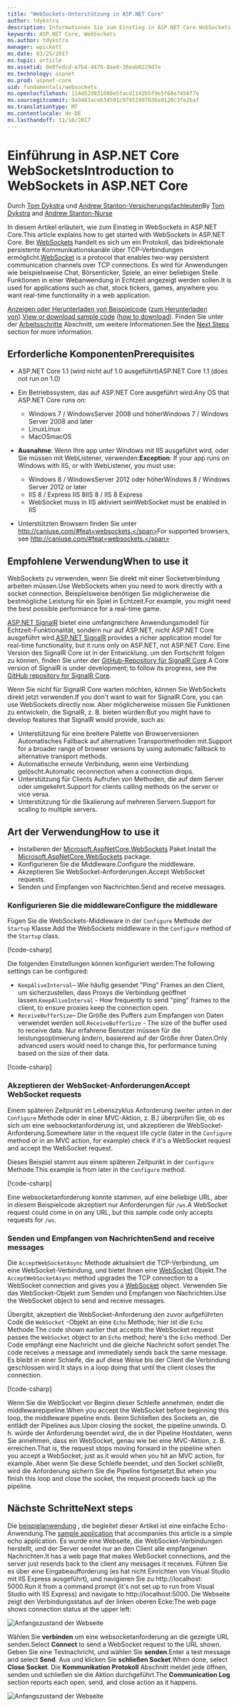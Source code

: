 ```yaml
---
title: "WebSockets-Unterstützung in ASP.NET Core"
author: tdykstra
description: Informationen Sie zum Einstieg in ASP.NET Core WebSockets.
keywords: ASP.NET Core, WebSockets
ms.author: tdykstra
manager: wpickett
ms.date: 03/25/2017
ms.topic: article
ms.assetid: 0e0fedcd-a7b4-4479-8ae0-36eab0229d7e
ms.technology: aspnet
ms.prod: aspnet-core
uid: fundamentals/websockets
ms.openlocfilehash: 114d52d831668e5facd1142b5f9e5f68e7456f7e
ms.sourcegitcommit: 9a9483aceb34591c97451997036a9120c3fe2baf
ms.translationtype: MT
ms.contentlocale: de-DE
ms.lasthandoff: 11/10/2017
---
```

# <a name="introduction-to-websockets-in-aspnet-core"></a><span data-ttu-id="e0409-104">Einführung in ASP.NET Core WebSockets</span><span class="sxs-lookup"><span data-stu-id="e0409-104">Introduction to WebSockets in ASP.NET Core</span></span>

<span data-ttu-id="e0409-105">Durch [Tom Dykstra](https://github.com/tdykstra) und [Andrew Stanton-Versicherungsfachleuten](https://github.com/anurse)</span><span class="sxs-lookup"><span data-stu-id="e0409-105">By [Tom Dykstra](https://github.com/tdykstra) and [Andrew Stanton-Nurse](https://github.com/anurse)</span></span>

<span data-ttu-id="e0409-106">In diesem Artikel erläutert, wie zum Einstieg in WebSockets in ASP.NET Core.</span><span class="sxs-lookup"><span data-stu-id="e0409-106">This article explains how to get started with WebSockets in ASP.NET Core.</span></span> <span data-ttu-id="e0409-107">Bei [WebSockets](https://wikipedia.org/wiki/WebSocket) handelt es sich um ein Protokoll, das bidirektionale persistente Kommunikationskanäle über TCP-Verbindungen ermöglicht.</span><span class="sxs-lookup"><span data-stu-id="e0409-107">[WebSocket](https://wikipedia.org/wiki/WebSocket) is a protocol that enables two-way persistent communication channels over TCP connections.</span></span> <span data-ttu-id="e0409-108">Es wird für Anwendungen wie beispielsweise Chat, Börsenticker, Spiele, an einer beliebigen Stelle Funktionen in einer Webanwendung in Echtzeit angezeigt werden sollen.</span><span class="sxs-lookup"><span data-stu-id="e0409-108">It is used for applications such as chat, stock tickers, games, anywhere you want real-time functionality in a web application.</span></span>

<span data-ttu-id="e0409-109">[Anzeigen oder Herunterladen von Beispielcode](https://github.com/aspnet/Docs/tree/master/aspnetcore/fundamentals/websockets/sample) ([zum Herunterladen von](xref:tutorials/index#how-to-download-a-sample)).</span><span class="sxs-lookup"><span data-stu-id="e0409-109">[View or download sample code](https://github.com/aspnet/Docs/tree/master/aspnetcore/fundamentals/websockets/sample) ([how to download](xref:tutorials/index#how-to-download-a-sample)).</span></span> <span data-ttu-id="e0409-110">Finden Sie unter der [Arbeitsschritte](#next-steps) Abschnitt, um weitere Informationen.</span><span class="sxs-lookup"><span data-stu-id="e0409-110">See the [Next Steps](#next-steps) section for more information.</span></span>


## <a name="prerequisites"></a><span data-ttu-id="e0409-111">Erforderliche Komponenten</span><span class="sxs-lookup"><span data-stu-id="e0409-111">Prerequisites</span></span>

* <span data-ttu-id="e0409-112">ASP.NET Core 1.1 (wird nicht auf 1.0 ausgeführt)</span><span class="sxs-lookup"><span data-stu-id="e0409-112">ASP.NET Core 1.1 (does not run on 1.0)</span></span>
* <span data-ttu-id="e0409-113">Ein Betriebssystem, das auf ASP.NET Core ausgeführt wird:</span><span class="sxs-lookup"><span data-stu-id="e0409-113">Any OS that ASP.NET Core runs on:</span></span>
  
  * <span data-ttu-id="e0409-114">Windows 7 / WindowsServer 2008 und höher</span><span class="sxs-lookup"><span data-stu-id="e0409-114">Windows 7 / Windows Server 2008 and later</span></span>
  * <span data-ttu-id="e0409-115">Linux</span><span class="sxs-lookup"><span data-stu-id="e0409-115">Linux</span></span>
  * <span data-ttu-id="e0409-116">MacOS</span><span class="sxs-lookup"><span data-stu-id="e0409-116">macOS</span></span>

* <span data-ttu-id="e0409-117">**Ausnahme**: Wenn Ihre app unter Windows mit IIS ausgeführt wird, oder Sie müssen mit WebListener, verwenden:</span><span class="sxs-lookup"><span data-stu-id="e0409-117">**Exception**: If your app runs on Windows with IIS, or with WebListener, you must use:</span></span>

  * <span data-ttu-id="e0409-118">Windows 8 / WindowsServer 2012 oder höher</span><span class="sxs-lookup"><span data-stu-id="e0409-118">Windows 8 / Windows Server 2012 or later</span></span>
  * <span data-ttu-id="e0409-119">IIS 8 / Express IIS 8</span><span class="sxs-lookup"><span data-stu-id="e0409-119">IIS 8 / IIS 8 Express</span></span>
  * <span data-ttu-id="e0409-120">WebSocket muss in IIS aktiviert sein</span><span class="sxs-lookup"><span data-stu-id="e0409-120">WebSocket must be enabled in IIS</span></span>

* <span data-ttu-id="e0409-121">Unterstützten Browsern finden Sie unter http://caniuse.com/#feat=websockets.</span><span class="sxs-lookup"><span data-stu-id="e0409-121">For supported browsers, see http://caniuse.com/#feat=websockets.</span></span>

## <a name="when-to-use-it"></a><span data-ttu-id="e0409-122">Empfohlene Verwendung</span><span class="sxs-lookup"><span data-stu-id="e0409-122">When to use it</span></span>

<span data-ttu-id="e0409-123">WebSockets zu verwenden, wenn Sie direkt mit einer Socketverbindung arbeiten müssen.</span><span class="sxs-lookup"><span data-stu-id="e0409-123">Use WebSockets when you need to work directly with a socket connection.</span></span> <span data-ttu-id="e0409-124">Beispielsweise benötigen Sie möglicherweise die bestmögliche Leistung für ein Spiel in Echtzeit.</span><span class="sxs-lookup"><span data-stu-id="e0409-124">For example, you might need the best possible performance for a real-time game.</span></span>

<span data-ttu-id="e0409-125">[ASP.NET SignalR](https://docs.microsoft.com/aspnet/signalr/overview/getting-started/introduction-to-signalr) bietet eine umfangreichere Anwendungsmodell für Echtzeit-Funktionalität, sondern nur auf ASP.NET, nicht ASP.NET Core ausgeführt wird.</span><span class="sxs-lookup"><span data-stu-id="e0409-125">[ASP.NET SignalR](https://docs.microsoft.com/aspnet/signalr/overview/getting-started/introduction-to-signalr) provides a richer application model for real-time functionality, but it runs only on ASP.NET, not ASP.NET Core.</span></span> <span data-ttu-id="e0409-126">Eine Version des SignalR Core ist in der Entwicklung. um den Fortschritt folgen zu können, finden Sie unter der [GitHub-Repository für SignalR Core](https://github.com/aspnet/SignalR).</span><span class="sxs-lookup"><span data-stu-id="e0409-126">A Core version of SignalR is under development; to follow its progress, see the [GitHub repository for SignalR Core](https://github.com/aspnet/SignalR).</span></span>

<span data-ttu-id="e0409-127">Wenn Sie nicht für SignalR Core warten möchten, können Sie WebSockets direkt jetzt verwenden.</span><span class="sxs-lookup"><span data-stu-id="e0409-127">If you don't want to wait for SignalR Core, you can use WebSockets directly now.</span></span> <span data-ttu-id="e0409-128">Aber möglicherweise müssen Sie Funktionen zu entwickeln, die SignalR, z. B. bieten würden:</span><span class="sxs-lookup"><span data-stu-id="e0409-128">But you might have to develop features that SignalR would provide, such as:</span></span>

* <span data-ttu-id="e0409-129">Unterstützung für eine breitere Palette von Browserversionen Automatisches Fallback auf alternativen Transportmethoden mit.</span><span class="sxs-lookup"><span data-stu-id="e0409-129">Support for a broader range of browser versions by using automatic fallback to alternative transport methods.</span></span>
* <span data-ttu-id="e0409-130">Automatische erneute Verbindung, wenn eine Verbindung gelöscht.</span><span class="sxs-lookup"><span data-stu-id="e0409-130">Automatic reconnection when a connection drops.</span></span>
* <span data-ttu-id="e0409-131">Unterstützung für Clients Aufrufen von Methoden, die auf dem Server oder umgekehrt.</span><span class="sxs-lookup"><span data-stu-id="e0409-131">Support for clients calling methods on the server or vice versa.</span></span>
* <span data-ttu-id="e0409-132">Unterstützung für die Skalierung auf mehreren Servern.</span><span class="sxs-lookup"><span data-stu-id="e0409-132">Support for scaling to multiple servers.</span></span>

## <a name="how-to-use-it"></a><span data-ttu-id="e0409-133">Art der Verwendung</span><span class="sxs-lookup"><span data-stu-id="e0409-133">How to use it</span></span>

* <span data-ttu-id="e0409-134">Installieren der [Microsoft.AspNetCore.WebSockets](https://www.nuget.org/packages/Microsoft.AspNetCore.WebSockets/) Paket.</span><span class="sxs-lookup"><span data-stu-id="e0409-134">Install the [Microsoft.AspNetCore.WebSockets](https://www.nuget.org/packages/Microsoft.AspNetCore.WebSockets/) package.</span></span>
* <span data-ttu-id="e0409-135">Konfigurieren Sie die Middleware.</span><span class="sxs-lookup"><span data-stu-id="e0409-135">Configure the middleware.</span></span>
* <span data-ttu-id="e0409-136">Akzeptieren Sie WebSocket-Anforderungen.</span><span class="sxs-lookup"><span data-stu-id="e0409-136">Accept WebSocket requests.</span></span>
* <span data-ttu-id="e0409-137">Senden und Empfangen von Nachrichten.</span><span class="sxs-lookup"><span data-stu-id="e0409-137">Send and receive messages.</span></span>

### <a name="configure-the-middleware"></a><span data-ttu-id="e0409-138">Konfigurieren Sie die middleware</span><span class="sxs-lookup"><span data-stu-id="e0409-138">Configure the middleware</span></span>

<span data-ttu-id="e0409-139">Fügen Sie die WebSockets-Middleware in der `Configure` Methode der `Startup` Klasse.</span><span class="sxs-lookup"><span data-stu-id="e0409-139">Add the WebSockets middleware in the `Configure` method of the `Startup` class.</span></span>

[!code-csharp[](websockets/sample/Startup.cs?name=UseWebSockets)]

<span data-ttu-id="e0409-140">Die folgenden Einstellungen können konfiguriert werden:</span><span class="sxs-lookup"><span data-stu-id="e0409-140">The following settings can be configured:</span></span>

* <span data-ttu-id="e0409-141">`KeepAliveInterval`– Wie häufig gesendet "Ping" Frames an den Client, um sicherzustellen, dass Proxys die Verbindung geöffnet lassen.</span><span class="sxs-lookup"><span data-stu-id="e0409-141">`KeepAliveInterval` - How frequently to send "ping" frames to the client, to ensure proxies keep the connection open.</span></span>
* <span data-ttu-id="e0409-142">`ReceiveBufferSize`– Die Größe des Puffers zum Empfangen von Daten verwendet werden soll.</span><span class="sxs-lookup"><span data-stu-id="e0409-142">`ReceiveBufferSize` - The size of the buffer used to receive data.</span></span> <span data-ttu-id="e0409-143">Nur erfahrene Benutzer müssen für die leistungsoptimierung ändern, basierend auf der Größe ihrer Daten.</span><span class="sxs-lookup"><span data-stu-id="e0409-143">Only advanced users would need to change this, for performance tuning based on the size of their data.</span></span>

[!code-csharp[](websockets/sample/Startup.cs?name=UseWebSocketsOptions)]

### <a name="accept-websocket-requests"></a><span data-ttu-id="e0409-144">Akzeptieren der WebSocket-Anforderungen</span><span class="sxs-lookup"><span data-stu-id="e0409-144">Accept WebSocket requests</span></span>

<span data-ttu-id="e0409-145">Einem späteren Zeitpunkt im Lebenszyklus Anforderung (weiter unten in der `Configure` Methode oder in einer MVC-Aktion, z. B.) überprüfen Sie, ob es sich um eine websocketanforderung ist, und akzeptieren die WebSocket-Anforderung.</span><span class="sxs-lookup"><span data-stu-id="e0409-145">Somewhere later in the request life cycle (later in the `Configure` method or in an MVC action, for example) check if it's a WebSocket request and accept the WebSocket request.</span></span>

<span data-ttu-id="e0409-146">Dieses Beispiel stammt aus einem späteren Zeitpunkt in der `Configure` Methode.</span><span class="sxs-lookup"><span data-stu-id="e0409-146">This example is from later in the `Configure` method.</span></span>

[!code-csharp[](websockets/sample/Startup.cs?name=AcceptWebSocket&highlight=7)]

<span data-ttu-id="e0409-147">Eine websocketanforderung konnte stammen, auf eine beliebige URL, aber in diesem Beispielcode akzeptiert nur Anforderungen für `/ws`.</span><span class="sxs-lookup"><span data-stu-id="e0409-147">A WebSocket request could come in on any URL, but this sample code only accepts requests for `/ws`.</span></span>

### <a name="send-and-receive-messages"></a><span data-ttu-id="e0409-148">Senden und Empfangen von Nachrichten</span><span class="sxs-lookup"><span data-stu-id="e0409-148">Send and receive messages</span></span>

<span data-ttu-id="e0409-149">Die `AcceptWebSocketAsync` Methode aktualisiert die TCP-Verbindung, um eine WebSocket-Verbindung, und bietet Ihnen eine [WebSocket](https://docs.microsoft.com/dotnet/core/api/system.net.websockets.websocket) Objekt.</span><span class="sxs-lookup"><span data-stu-id="e0409-149">The `AcceptWebSocketAsync` method upgrades the TCP connection to a WebSocket connection and gives you a [WebSocket](https://docs.microsoft.com/dotnet/core/api/system.net.websockets.websocket) object.</span></span> <span data-ttu-id="e0409-150">Verwenden Sie das WebSocket-Objekt zum Senden und Empfangen von Nachrichten.</span><span class="sxs-lookup"><span data-stu-id="e0409-150">Use the WebSocket object to send and receive messages.</span></span>

<span data-ttu-id="e0409-151">Übergibt, akzeptiert die WebSocket-Anforderung den zuvor aufgeführten Code die `WebSocket` -Objekt an eine `Echo` Methode; hier ist die `Echo` Methode.</span><span class="sxs-lookup"><span data-stu-id="e0409-151">The code shown earlier that accepts the WebSocket request passes the `WebSocket` object to an `Echo` method; here's the `Echo` method.</span></span> <span data-ttu-id="e0409-152">Der Code empfängt eine Nachricht und die gleiche Nachricht sofort sendet.</span><span class="sxs-lookup"><span data-stu-id="e0409-152">The code receives a message and immediately sends back the same message.</span></span> <span data-ttu-id="e0409-153">Es bleibt in einer Schleife, die auf diese Weise bis der Client die Verbindung geschlossen wird.</span><span class="sxs-lookup"><span data-stu-id="e0409-153">It stays in a loop doing that until the client closes the connection.</span></span> 

[!code-csharp[](websockets/sample/Startup.cs?name=Echo)]

<span data-ttu-id="e0409-154">Wenn Sie die WebSocket vor Beginn dieser Schleife annehmen, endet die middlewarepipeline.</span><span class="sxs-lookup"><span data-stu-id="e0409-154">When you accept the WebSocket before beginning this loop, the middleware pipeline ends.</span></span>  <span data-ttu-id="e0409-155">Beim Schließen des Sockets an, die entlädt der Pipelines aus.</span><span class="sxs-lookup"><span data-stu-id="e0409-155">Upon closing the socket, the pipeline unwinds.</span></span> <span data-ttu-id="e0409-156">D. h. würde der Anforderung beendet wird, die in der Pipeline Hostdaten, wenn Sie annehmen, dass ein WebSocket, genau wie bei eine MVC-Aktion, z. B. erreichen.</span><span class="sxs-lookup"><span data-stu-id="e0409-156">That is, the request stops moving forward in the pipeline when you accept a WebSocket, just as it would when you hit an MVC action, for example.</span></span>  <span data-ttu-id="e0409-157">Aber wenn Sie diese Schleife beendet, und den Socket schließt, wird die Anforderung sichern Sie die Pipeline fortgesetzt.</span><span class="sxs-lookup"><span data-stu-id="e0409-157">But when you finish this loop and close the socket, the request proceeds back up the pipeline.</span></span>

## <a name="next-steps"></a><span data-ttu-id="e0409-158">Nächste Schritte</span><span class="sxs-lookup"><span data-stu-id="e0409-158">Next steps</span></span>

<span data-ttu-id="e0409-159">Die [beispielanwendung](https://github.com/aspnet/Docs/tree/master/aspnetcore/fundamentals/websockets/sample) , die begleitet dieser Artikel ist eine einfache Echo-Anwendung.</span><span class="sxs-lookup"><span data-stu-id="e0409-159">The [sample application](https://github.com/aspnet/Docs/tree/master/aspnetcore/fundamentals/websockets/sample) that accompanies this article is a simple echo application.</span></span> <span data-ttu-id="e0409-160">Es wurde eine Webseite, die WebSocket-Verbindungen herstellt, und der Server sendet nur an den Client alle empfangenen Nachrichten.</span><span class="sxs-lookup"><span data-stu-id="e0409-160">It has a web page that makes WebSocket connections, and the server just resends back to the client any messages it receives.</span></span> <span data-ttu-id="e0409-161">Führen Sie es über eine Eingabeaufforderung (es hat nicht Einrichten von Visual Studio mit IIS Express ausgeführt), und navigieren Sie zu http://localhost: 5000.</span><span class="sxs-lookup"><span data-stu-id="e0409-161">Run it from a command prompt (it's not set up to run from Visual Studio with IIS Express) and navigate to http://localhost:5000.</span></span> <span data-ttu-id="e0409-162">Die Webseite zeigt den Verbindungsstatus auf der linken oberen Ecke:</span><span class="sxs-lookup"><span data-stu-id="e0409-162">The web page shows connection status at the upper left:</span></span>

![Anfangszustand der Webseite](websockets/_static/start.png)

<span data-ttu-id="e0409-164">Wählen Sie **verbinden** um eine websocketanforderung an die gezeigte URL senden.</span><span class="sxs-lookup"><span data-stu-id="e0409-164">Select **Connect** to send a WebSocket request to the URL shown.</span></span>  <span data-ttu-id="e0409-165">Geben Sie eine Testnachricht, und wählen Sie **senden**.</span><span class="sxs-lookup"><span data-stu-id="e0409-165">Enter a test message and select **Send**.</span></span> <span data-ttu-id="e0409-166">Aus und klicken Sie **schließen Socket**.</span><span class="sxs-lookup"><span data-stu-id="e0409-166">When done, select **Close Socket**.</span></span> <span data-ttu-id="e0409-167">Die **Kommunikation Protokoll** Abschnitt meldet jede öffnen, senden und schließen sie die Aktion durchgeführt.</span><span class="sxs-lookup"><span data-stu-id="e0409-167">The **Communication Log** section reports each open, send, and close action as it happens.</span></span>

![Anfangszustand der Webseite](websockets/_static/end.png)
